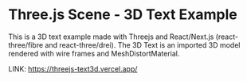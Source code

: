 # Three.js Scene - 3D Text Example

This is a 3D text example made with Threejs and React/Next.js (react-three/fibre and react-three/drei).
The 3D Text is an imported 3D model rendered with wire frames and MeshDistortMaterial.

LINK: https://threejs-text3d.vercel.app/
